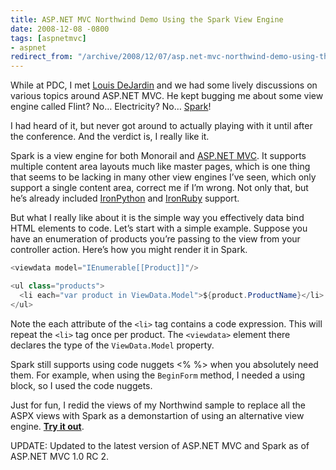 ```yaml
---
title: ASP.NET MVC Northwind Demo Using the Spark View Engine
date: 2008-12-08 -0800
tags: [aspnetmvc]
- aspnet
redirect_from: "/archive/2008/12/07/asp.net-mvc-northwind-demo-using-the-spark-view-engine.aspx/"
---
```


While at PDC, I met [Louis
DeJardin](http://whereslou.com/ "Where's Lou") and we had some lively
discussions on various topics around ASP.NET MVC. He kept bugging me
about some view engine called Flint? No… Electricity? No…
[Spark](http://dev.dejardin.org/ "Spark View Engine")!

I had heard of it, but never got around to actually playing with it
until after the conference. And the verdict is, I really like it.

Spark is a view engine for both Monorail and [ASP.NET
MVC](http://asp.net/mvc "ASP.NET MVC Website"). It supports multiple
content area layouts much like master pages, which is one thing that
seems to be lacking in many other view engines I’ve seen, which only
support a single content area, correct me if I’m wrong. Not only that,
but he’s already included
[IronPython](http://www.codeplex.com/IronPython "IronPython on CodePlex")
and [IronRuby](http://www.ironruby.net/ "IronRuby") support.

But what I really like about it is the simple way you effectively data
bind HTML elements to code. Let’s start with a simple example. Suppose
you have an enumeration of products you’re passing to the view from your
controller action. Here’s how you might render it in Spark.

```csharp
<viewdata model="IEnumerable[[Product]]"/>

<ul class="products">
  <li each="var product in ViewData.Model">${product.ProductName}</li>
</ul>
```

Note the each attribute of the `<li>` tag contains a code expression.
This will repeat the `<li>` tag once per product. The `<viewdata>`
element there declares the type of the `ViewData.Model` property.

Spark still supports using code nuggets \<% %\> when you absolutely need
them. For example, when using the `BeginForm` method, I needed a using
block, so I used the code nuggets.

Just for fun, I redid the views of my Northwind sample to replace all
the ASPX views with Spark as a demonstartion of using an alternative
view engine. **[Try it
out](https://haacked.com/code/Northwind-spark.zip "Northwind Demo with Spark")**.

UPDATE: Updated to the latest version of ASP.NET MVC and Spark as of
ASP.NET MVC 1.0 RC 2.


